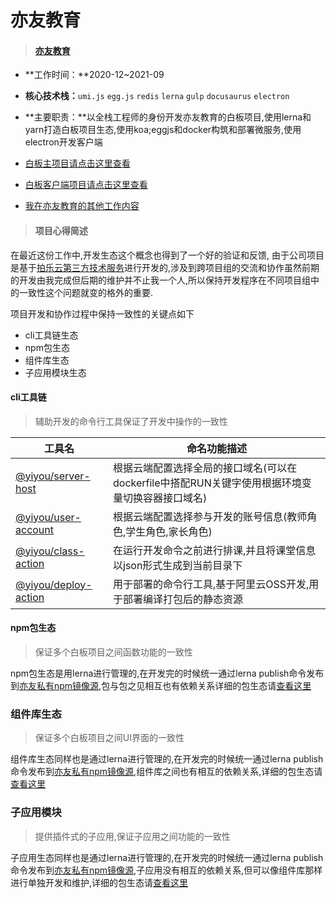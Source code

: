# 亦友教育

> #### [亦友教育](https://yi-you.org/)

- **工作时间：**2020-12~2021-09
- **核心技术栈：**`umi.js` `egg.js` `redis` `lerna` `gulp` `docusaurus` `electron`
- **主要职责：**以全栈工程师的身份开发亦友教育的白板项目,使用lerna和yarn打造白板项目生态,使用koa;eggjs和docker构筑和部署微服务,使用electron开发客户端

- [白板主项目请点击这里查看](http://git.yiyoujiaoyu.com.cn/node-group/yiyou-write-borad/-/blob/master/README.md)
- [白板客户端项目请点击这里查看](http://git.yiyoujiaoyu.com.cn/node-group/yiyou-pano-electron/-/blob/master/README.md)
- [我在亦友教育的其他工作内容](https://yiyou-education.github.io/white-board-docs-website/)

> #### 项目心得简述

在最近这份工作中,开发生态这个概念也得到了一个好的验证和反馈,
由于公司项目是基于[拍乐云第三方技术服务](https://www.pano.video/)进行开发的,涉及到跨项目组的交流和协作虽然前期的开发由我完成但后期的维护并不止我一个人,所以保持开发程序在不同项目组中的一致性这个问题就变的格外的重要.

项目开发和协作过程中保持一致性的关键点如下

- cli工具链生态
- npm包生态
- 组件库生态
- 子应用模块生态

#### cli工具链

> 辅助开发的命令行工具保证了开发中操作的一致性

| 工具名                                                       | 命名功能描述                                                 |
| ------------------------------------------------------------ | ------------------------------------------------------------ |
| [@yiyou/server-host](http://git.yiyoujiaoyu.com.cn/yiyou-basic/server-host) | 根据云端配置选择全局的接口域名(可以在dockerfile中搭配RUN关键字使用根据环境变量切换容器接口域名) |
| [@yiyou/user-account](http://git.yiyoujiaoyu.com.cn/yiyou-basic/user-account) | 根据云端配置选择参与开发的账号信息(教师角色,学生角色,家长角色) |
| [@yiyou/class-action](http://git.yiyoujiaoyu.com.cn/tool-group/class-action) | 在运行开发命令之前进行排课,并且将课堂信息以json形式生成到当前目录下 |
| [@yiyou/deploy-action](http://git.yiyoujiaoyu.com.cn/yiyou-basic/deploy-action) | 用于部署的命令行工具,基于阿里云OSS开发,用于部署编译打包后的静态资源 |

#### npm包生态

> 保证多个白板项目之间函数功能的一致性

npm包生态是用lerna进行管理的,在开发完的时候统一通过lerna publish命令发布到[亦友私有npm镜像源](http://npm.yi-you.org/),包与包之见相互也有依赖关系详细的包生态请[查看这里](http://git.yiyoujiaoyu.com.cn/node-group/yiyou-write-borad/-/tree/master/packages/librarys)

### 组件库生态

> 保证多个白板项目之间UI界面的一致性

组件库生态同样也是通过lerna进行管理的,在开发完的时候统一通过lerna publish命令发布到[亦友私有npm镜像源](http://npm.yi-you.org/),组件库之间也有相互的依赖关系,详细的包生态请[查看这里](http://git.yiyoujiaoyu.com.cn/node-group/yiyou-write-borad/-/tree/master/packages/components)

### 子应用模块

> 提供插件式的子应用,保证子应用之间功能的一致性

子应用生态同样也是通过lerna进行管理的,在开发完的时候统一通过lerna publish命令发布到[亦友私有npm镜像源](http://npm.yi-you.org/),子应用没有相互的依赖关系,但可以像组件库那样进行单独开发和维护,详细的包生态请[查看这里](http://git.yiyoujiaoyu.com.cn/node-group/yiyou-write-borad/-/tree/master/packages/floatlayers)